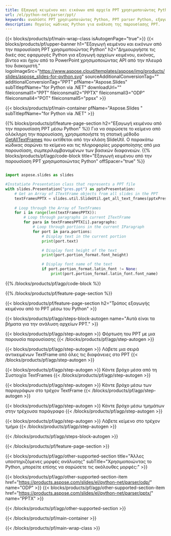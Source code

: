 ```yaml
---
title: Εξαγωγή κειμένου και εικόνων από αρχεία PPT χρησιμοποιώντας Python
url: /el/python-net/parser/ppt/
keywords: αναλύστε PPT χρησιμοποιώντας Python, PPT parser Python, εξαγωγή δεδομένων από PPT στο Python, εξαγωγή κειμένου από PPT χρησιμοποιώντας Python, εξαγωγή εικόνων από PPT χρησιμοποιώντας Python
description: Πηγαίος κώδικας Python για ανάλυση της παρουσίασης PPT.
---
```


{{< blocks/products/pf/main-wrap-class isAutogenPage="true">}}
{{< blocks/products/pf/upper-banner h1="Εξαγωγή κειμένου και εικόνων από την παρουσίαση PPT χρησιμοποιώντας Python" h2="Δημιουργήστε τις δικές σας εφαρμογές Python για εξαγωγή αρχείων κειμένου, εικόνας, βίντεο και ήχου από το PowerPoint χρησιμοποιώντας API από την πλευρά του διακομιστή." logoImageSrc="https://www.aspose.cloud/templates/aspose/img/products/slides/aspose_slides-for-python.svg" sourceAdditionalConversionTag="" additionalConversionTag="PPT" pfName="Aspose.Slides" subTitlepfName="for Python via .NET" downloadUrl="" fileiconsmall1="PPT" fileiconsmall2="PPTX" fileiconsmall3="ODP" fileiconsmall4="POT" fileiconsmall5="ppsx" >}}

{{< blocks/products/pf/main-container pfName="Aspose.Slides " subTitlepfName="for Python via .NET" >}}

{{% blocks/products/pf/feature-page-section  h2="Εξαγωγή κειμένου από την παρουσίαση PPT μέσω Python" %}}
Για να σαρώσετε το κείμενο από ολόκληρη την παρουσίαση, χρησιμοποιήστε τη στατική μέθοδο [GetAllTextFrames](https://reference.aspose.com/slides/python-net/aspose.slides.util/slideutil/) που εκτίθεται από την κλάση SlideUtil. Ο παρακάτω κώδικας σαρώνει το κείμενο και τις πληροφορίες μορφοποίησης από μια παρουσίαση, συμπεριλαμβανομένων των βασικών διαφανειών.
{{% blocks/products/pf/agp/code-block title="Εξαγωγή κειμένου από την παρουσίαση PPT χρησιμοποιώντας Python" offSpacer="true" %}}

```py

import aspose.slides as slides

#Instatiate Presentation class that represents a PPT file
with slides.Presentation("pres.ppt") as pptxPresentation:
    # Get an Array of ITextFrame objects from all slides in the PPT
    textFramesPPTX = slides.util.SlideUtil.get_all_text_frames(pptxPresentation, True)
    
    # Loop through the Array of TextFrames
    for i in range(len(textFramesPPTX)):
	    # Loop through paragraphs in current ITextFrame
        for para in textFramesPPTX[i].paragraphs:
            # Loop through portions in the current IParagraph
            for port in para.portions:
			    # Display text in the current portion
                print(port.text)

    			# Display font height of the text
                print(port.portion_format.font_height)

			    # Display font name of the text
                if port.portion_format.latin_font != None:
                    print(port.portion_format.latin_font.font_name)
```

{{% /blocks/products/pf/agp/code-block %}}

{{% /blocks/products/pf/feature-page-section %}}

{{< blocks/products/pf/feature-page-section  h2="Τρόπος εξαγωγής κειμένου από το PPT μέσω του Python" >}}

{{< blocks/products/pf/agp/steps-block-autogen name="Αυτά είναι τα βήματα για την ανάλυση αρχείων PPT." >}}

{{< blocks/products/pf/agp/step-autogen >}}
Φόρτωση του PPT με μια παρουσία παρουσίασης
{{< /blocks/products/pf/agp/step-autogen >}}

{{< blocks/products/pf/agp/step-autogen >}}
Λάβετε μια σειρά αντικειμένων TextFrame από όλες τις διαφάνειες στο PPT
{{< /blocks/products/pf/agp/step-autogen >}}

{{< blocks/products/pf/agp/step-autogen >}}
Κάντε βρόχο μέσα από τη Συστοιχία TextFrames
{{< /blocks/products/pf/agp/step-autogen >}}

{{< blocks/products/pf/agp/step-autogen >}}
Κάντε βρόχο μέσω των παραγράφων στο τρέχον TextFrame
{{< /blocks/products/pf/agp/step-autogen >}}

{{< blocks/products/pf/agp/step-autogen >}}
Κάντε βρόχο μέσω τμημάτων στην τρέχουσα παράγραφο
{{< /blocks/products/pf/agp/step-autogen >}}

{{< blocks/products/pf/agp/step-autogen >}}
Λάβετε κείμενο στο τρέχον τμήμα
{{< /blocks/products/pf/agp/step-autogen >}}

{{< /blocks/products/pf/agp/steps-block-autogen >}}

{{< /blocks/products/pf/feature-page-section >}}

{{< blocks/products/pf/agp/other-supported-section title="Άλλες υποστηριζόμενες μορφές ανάλυσης" subTitle="Χρησιμοποιώντας το Python, μπορείτε επίσης να σαρώσετε τις ακόλουθες μορφές:" >}}

{{< blocks/products/pf/agp/other-supported-section-item href="https://products.aspose.com/slides/el/python-net/parser/odp/" name="ODP" >}}
{{< blocks/products/pf/agp/other-supported-section-item href="https://products.aspose.com/slides/el/python-net/parser/pptx/" name="PPTX" >}}


{{< /blocks/products/pf/agp/other-supported-section >}}

{{< /blocks/products/pf/main-container >}}
    
{{< /blocks/products/pf/main-wrap-class >}}